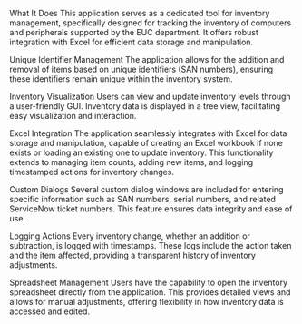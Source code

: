 What It Does
This application serves as a dedicated tool for inventory management, specifically designed for tracking the inventory of computers and peripherals supported by the EUC department. It offers robust integration with Excel for efficient data storage and manipulation.

Unique Identifier Management
The application allows for the addition and removal of items based on unique identifiers (SAN numbers), ensuring these identifiers remain unique within the inventory system.

Inventory Visualization
Users can view and update inventory levels through a user-friendly GUI. Inventory data is displayed in a tree view, facilitating easy visualization and interaction.

Excel Integration
The application seamlessly integrates with Excel for data storage and manipulation, capable of creating an Excel workbook if none exists or loading an existing one to update inventory. This functionality extends to managing item counts, adding new items, and logging timestamped actions for inventory changes.

Custom Dialogs
Several custom dialog windows are included for entering specific information such as SAN numbers, serial numbers, and related ServiceNow ticket numbers. This feature ensures data integrity and ease of use.

Logging Actions
Every inventory change, whether an addition or subtraction, is logged with timestamps. These logs include the action taken and the item affected, providing a transparent history of inventory adjustments.

Spreadsheet Management
Users have the capability to open the inventory spreadsheet directly from the application. This provides detailed views and allows for manual adjustments, offering flexibility in how inventory data is accessed and edited.
